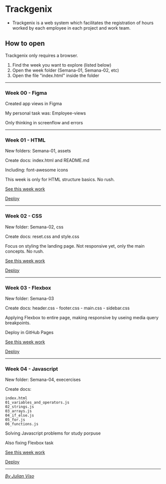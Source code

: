 # Trackgenix
- Trackgenix is a web system which facilitates the registration of hours worked by each employee in each project and work team.

## How to open
Trackgenix only requires a browser.

1) Find the week you want to explore (listed below)
2) Open the week folder (Semana-01, Semana-02, etc)
3) Open the file "index.html" inside the folder

---
### Week 00 - Figma
Created app views in Figma

My personal task was: Employee-views

Only thinking in screenflow and errors

---
### Week 01 - HTML
New folders: Semana-01, assets

Create docs: index.html and README.md

Including: font-awesome icons

This week is only for HTML structure basics. No rush.

[See this week work](Semana-01/index.html)

[Deploy](https://visojulian.github.io/BaSP-A2022-Etapa-1/Semana-01/index.html)

---
### Week 02 - CSS
New folder: Semana-02, css

Create docs: reset.css and style.css

Focus on styling the landing page. Not responsive yet, only the main concepts. No rush.

[See this week work](Semana-02/index.html)

[Deploy](https://visojulian.github.io/BaSP-A2022-Etapa-1/Semana-02/index.html)

---
### Week 03 - Flexbox
New folder: Semana-03

Create docs: header.css - footer.css - main.css - sidebar.css

Applying Flexbox to entire page, making responsive by useing media query breakpoints.

Deploy in GitHub Pages

[See this week work](Semana-03/index.html)

[Deploy](https://visojulian.github.io/BaSP-A2022-Etapa-1/Semana-03/index.html)

---
### Week 04 - Javascript
New folder: Semana-04, execercises

Create docs:

    index.html
    01_variables_and_operators.js
    02_strings.js
    03_arrays.js
    04_if_else.js
    05_for.js
    06_functions.js


Solving Javascript problems for study porpuse

Also fixing Flexbox task

[See this week work](Semana-04/index.html)

[Deploy](https://visojulian.github.io/BaSP-A2022-Etapa-1/Semana-04/index.html)

---

[_By Julian Viso_](https://github.com/visojulian)
